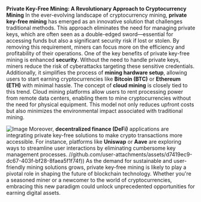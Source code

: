 **Private Key-Free Mining: A Revolutionary Approach to Cryptocurrency Mining**
In the ever-evolving landscape of cryptocurrency mining, **private key-free mining** has emerged as an innovative solution that challenges traditional methods. This approach eliminates the need for managing private keys, which are often seen as a double-edged sword—essential for accessing funds but also a significant security risk if lost or stolen. By removing this requirement, miners can focus more on the efficiency and profitability of their operations.
One of the key benefits of private key-free mining is enhanced **security**. Without the need to handle private keys, miners reduce the risk of cyberattacks targeting these sensitive credentials. Additionally, it simplifies the process of **mining hardware setup**, allowing users to start earning cryptocurrencies like **Bitcoin (BTC)** or **Ethereum (ETH)** with minimal hassle. 
The concept of **cloud mining** is closely tied to this trend. Cloud mining platforms allow users to rent processing power from remote data centers, enabling them to mine cryptocurrencies without the need for physical equipment. This model not only reduces upfront costs but also minimizes the environmental impact associated with traditional mining. 

![Image](https://github.com/user-attachments/assets/d7419ec9-dc67-403f-bf28-8faea5f1f74f)
Moreover, **decentralized finance (DeFi)** applications are integrating private key-free solutions to make crypto transactions more accessible. For instance, platforms like **Uniswap** or **Aave** are exploring ways to streamline user interactions by eliminating cumbersome key management processes.
 //github.com/user-attachments/assets/d7419ec9-dc67-403f-bf28-8faea5f1f74f))
As the demand for sustainable and user-friendly mining solutions grows, private key-free mining is likely to play a pivotal role in shaping the future of blockchain technology. Whether you're a seasoned miner or a newcomer to the world of cryptocurrencies, embracing this new paradigm could unlock unprecedented opportunities for earning digital assets.
